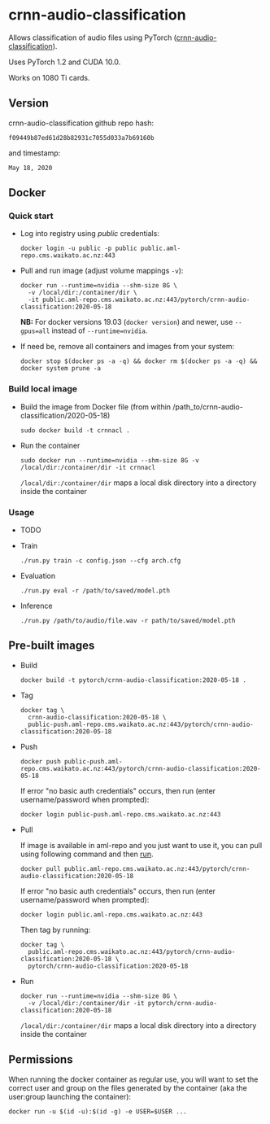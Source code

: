 # crnn-audio-classification

Allows classification of audio files using PyTorch ([crnn-audio-classification](https://github.com/ksanjeevan/crnn-audio-classification)).

Uses PyTorch 1.2 and CUDA 10.0.

Works on 1080 Ti cards. 

## Version

crnn-audio-classification github repo hash:

```
f09449b87ed61d28b82931c7055d033a7b69160b
```

and timestamp:

```
May 18, 2020
```

## Docker

### Quick start

* Log into registry using *public* credentials:

  ```commandline
  docker login -u public -p public public.aml-repo.cms.waikato.ac.nz:443 
  ```

* Pull and run image (adjust volume mappings `-v`):

  ```commandline
  docker run --runtime=nvidia --shm-size 8G \
    -v /local/dir:/container/dir \
    -it public.aml-repo.cms.waikato.ac.nz:443/pytorch/crnn-audio-classification:2020-05-18
  ```

  **NB:** For docker versions 19.03 (`docker version`) and newer, use `--gpus=all` instead of `--runtime=nvidia`.

* If need be, remove all containers and images from your system:

  ```commandline
  docker stop $(docker ps -a -q) && docker rm $(docker ps -a -q) && docker system prune -a
  ```

### Build local image

* Build the image from Docker file (from within /path_to/crnn-audio-classification/2020-05-18)

  ```commandline
  sudo docker build -t crnnacl .
  ```
  
* Run the container

  ```commandline
  sudo docker run --runtime=nvidia --shm-size 8G -v /local/dir:/container/dir -it crnnacl
  ```
  `/local/dir:/container/dir` maps a local disk directory into a directory inside the container

### Usage

* TODO 

* Train

  ```commandline
  ./run.py train -c config.json --cfg arch.cfg
  ```
  
* Evaluation 

  ```commandline
  ./run.py eval -r /path/to/saved/model.pth
  ```

* Inference

  ```commandline
  ./run.py /path/to/audio/file.wav -r path/to/saved/model.pth 
  ```

## Pre-built images

* Build

  ```commandline
  docker build -t pytorch/crnn-audio-classification:2020-05-18 .
  ```
  
* Tag

  ```commandline
  docker tag \
    crnn-audio-classification:2020-05-18 \
    public-push.aml-repo.cms.waikato.ac.nz:443/pytorch/crnn-audio-classification:2020-05-18
  ```
  
* Push

  ```commandline
  docker push public-push.aml-repo.cms.waikato.ac.nz:443/pytorch/crnn-audio-classification:2020-05-18
  ```
  If error "no basic auth credentials" occurs, then run (enter username/password when prompted):
  
  ```commandline
  docker login public-push.aml-repo.cms.waikato.ac.nz:443
  ```
  
* Pull

  If image is available in aml-repo and you just want to use it, you can pull using following command and then [run](#run).

  ```commandline
  docker pull public.aml-repo.cms.waikato.ac.nz:443/pytorch/crnn-audio-classification:2020-05-18
  ```
  If error "no basic auth credentials" occurs, then run (enter username/password when prompted):
  
  ```commandline
  docker login public.aml-repo.cms.waikato.ac.nz:443
  ```
  Then tag by running:
  
  ```commandline
  docker tag \
    public.aml-repo.cms.waikato.ac.nz:443/pytorch/crnn-audio-classification:2020-05-18 \
    pytorch/crnn-audio-classification:2020-05-18
  ```
  
* <a name="run">Run</a>

  ```commandline
  docker run --runtime=nvidia --shm-size 8G \
    -v /local/dir:/container/dir -it pytorch/crnn-audio-classification:2020-05-18
  ```
  `/local/dir:/container/dir` maps a local disk directory into a directory inside the container


## Permissions

When running the docker container as regular use, you will want to set the correct
user and group on the files generated by the container (aka the user:group launching
the container):

```commandline
docker run -u $(id -u):$(id -g) -e USER=$USER ...
```
